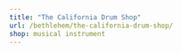 ```yaml
---
title: "The California Drum Shop"
url: /bethlehem/the-california-drum-shop/
shop: musical instrument
---
```

